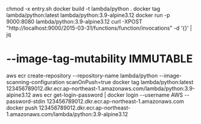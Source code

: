 chmod -x entry.sh
docker build -t lambda/python .
docker tag lambda/python:latest lambda/python:3.9-alpine3.12
docker run -p 9000:8080 lambda/python:3.9-alpine3.12
curl -XPOST "http://localhost:9000/2015-03-31/functions/function/invocations" -d '{}' | jq


# --image-tag-mutability IMMUTABLE
aws ecr create-repository --repository-name lambda/python --image-scanning-configuration scanOnPush=true
docker tag lambda/python:latest 123456789012.dkr.ecr.ap-northeast-1.amazonaws.com/lambda/python:3.9-alpine3.12
aws ecr get-login-password | docker login --username AWS --password-stdin 123456789012.dkr.ecr.ap-northeast-1.amazonaws.com
docker push 123456789012.dkr.ecr.ap-northeast-1.amazonaws.com/lambda/python:3.9-alpine3.12